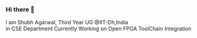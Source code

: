 ### Hi there 👋

I am Shubh Agarwal, Third Year UG @IIT-Dh,India<br> in CSE Department
Currently Working on Open FPGA ToolChain Integration

<!--
**ShubhAgarwal-dev/ShubhAgarwal-dev** is a ✨ _special_ ✨ repository because its `README.md` (this file) appears on your GitHub profile.

Here are some ideas to get you started:

- 🔭 I’m currently working on ...
- 🌱 I’m currently learning ...
- 👯 I’m looking to collaborate on ...
- 🤔 I’m looking for help with ...
- 💬 Ask me about ...
- 📫 How to reach me: ...
- 😄 Pronouns: ...
- ⚡ Fun fact: ...
-->
